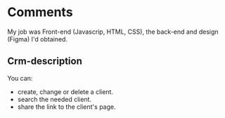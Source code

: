 # Comments
My job was Front-end (Javascrip, HTML, CSS), the back-end and design (Figma) I'd obtained.
## Crm-description
You can:
- create, change or delete a client.
- search the needed client.
- share the link to the client's page.
